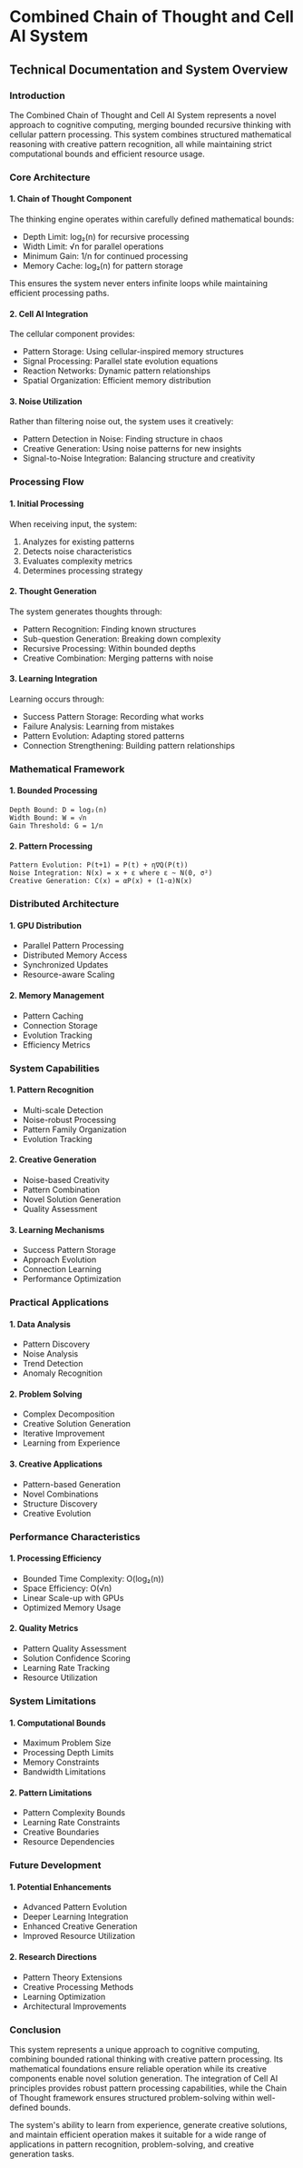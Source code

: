 # Combined Chain of Thought and Cell AI System
## Technical Documentation and System Overview

### Introduction
The Combined Chain of Thought and Cell AI System represents a novel approach to cognitive computing, merging bounded recursive thinking with cellular pattern processing. This system combines structured mathematical reasoning with creative pattern recognition, all while maintaining strict computational bounds and efficient resource usage.

### Core Architecture

#### 1. Chain of Thought Component
The thinking engine operates within carefully defined mathematical bounds:
- Depth Limit: log₂(n) for recursive processing
- Width Limit: √n for parallel operations
- Minimum Gain: 1/n for continued processing
- Memory Cache: log₂(n) for pattern storage

This ensures the system never enters infinite loops while maintaining efficient processing paths.

#### 2. Cell AI Integration
The cellular component provides:
- Pattern Storage: Using cellular-inspired memory structures
- Signal Processing: Parallel state evolution equations
- Reaction Networks: Dynamic pattern relationships
- Spatial Organization: Efficient memory distribution

#### 3. Noise Utilization
Rather than filtering noise out, the system uses it creatively:
- Pattern Detection in Noise: Finding structure in chaos
- Creative Generation: Using noise patterns for new insights
- Signal-to-Noise Integration: Balancing structure and creativity

### Processing Flow

#### 1. Initial Processing
When receiving input, the system:
1. Analyzes for existing patterns
2. Detects noise characteristics
3. Evaluates complexity metrics
4. Determines processing strategy

#### 2. Thought Generation
The system generates thoughts through:
- Pattern Recognition: Finding known structures
- Sub-question Generation: Breaking down complexity
- Recursive Processing: Within bounded depths
- Creative Combination: Merging patterns with noise

#### 3. Learning Integration
Learning occurs through:
- Success Pattern Storage: Recording what works
- Failure Analysis: Learning from mistakes
- Pattern Evolution: Adapting stored patterns
- Connection Strengthening: Building pattern relationships

### Mathematical Framework

#### 1. Bounded Processing
```
Depth Bound: D = log₂(n)
Width Bound: W = √n
Gain Threshold: G = 1/n
```

#### 2. Pattern Processing
```
Pattern Evolution: P(t+1) = P(t) + η∇Q(P(t))
Noise Integration: N(x) = x + ε where ε ~ N(0, σ²)
Creative Generation: C(x) = αP(x) + (1-α)N(x)
```

### Distributed Architecture

#### 1. GPU Distribution
- Parallel Pattern Processing
- Distributed Memory Access
- Synchronized Updates
- Resource-aware Scaling

#### 2. Memory Management
- Pattern Caching
- Connection Storage
- Evolution Tracking
- Efficiency Metrics

### System Capabilities

#### 1. Pattern Recognition
- Multi-scale Detection
- Noise-robust Processing
- Pattern Family Organization
- Evolution Tracking

#### 2. Creative Generation
- Noise-based Creativity
- Pattern Combination
- Novel Solution Generation
- Quality Assessment

#### 3. Learning Mechanisms
- Success Pattern Storage
- Approach Evolution
- Connection Learning
- Performance Optimization

### Practical Applications

#### 1. Data Analysis
- Pattern Discovery
- Noise Analysis
- Trend Detection
- Anomaly Recognition

#### 2. Problem Solving
- Complex Decomposition
- Creative Solution Generation
- Iterative Improvement
- Learning from Experience

#### 3. Creative Applications
- Pattern-based Generation
- Novel Combinations
- Structure Discovery
- Creative Evolution

### Performance Characteristics

#### 1. Processing Efficiency
- Bounded Time Complexity: O(log₂(n))
- Space Efficiency: O(√n)
- Linear Scale-up with GPUs
- Optimized Memory Usage

#### 2. Quality Metrics
- Pattern Quality Assessment
- Solution Confidence Scoring
- Learning Rate Tracking
- Resource Utilization

### System Limitations

#### 1. Computational Bounds
- Maximum Problem Size
- Processing Depth Limits
- Memory Constraints
- Bandwidth Limitations

#### 2. Pattern Limitations
- Pattern Complexity Bounds
- Learning Rate Constraints
- Creative Boundaries
- Resource Dependencies

### Future Development

#### 1. Potential Enhancements
- Advanced Pattern Evolution
- Deeper Learning Integration
- Enhanced Creative Generation
- Improved Resource Utilization

#### 2. Research Directions
- Pattern Theory Extensions
- Creative Processing Methods
- Learning Optimization
- Architectural Improvements

### Conclusion
This system represents a unique approach to cognitive computing, combining bounded rational thinking with creative pattern processing. Its mathematical foundations ensure reliable operation while its creative components enable novel solution generation. The integration of Cell AI principles provides robust pattern processing capabilities, while the Chain of Thought framework ensures structured problem-solving within well-defined bounds.

The system's ability to learn from experience, generate creative solutions, and maintain efficient operation makes it suitable for a wide range of applications in pattern recognition, problem-solving, and creative generation tasks.
